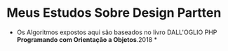 # Meus Estudos Sobre Design Partten
* Os Algoritmos expostos aqui são baseados no livro DALL'OGLIO PHP __Programando com Orientação a Objetos__.2018 *